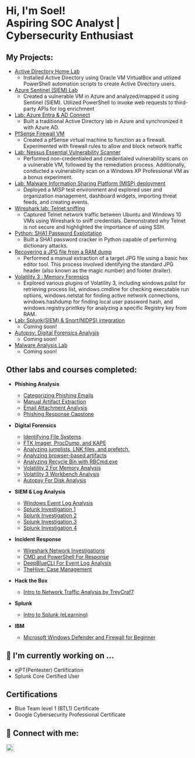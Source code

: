 <h1>Hi, I'm Soel! <br/>Aspiring SOC Analyst</a> | Cybersecurity Enthusiast</a></h1>

<h2> My Projects:</h2>

- [Active Directory Home Lab](xxx.com)
  - Installed Active Directory using Oracle VM VirtualBox and utilized PowerShell automation scripts to create Active Directory users.
- [Azure Sentinel (SIEM) Lab](xxx.com)
  - Created a vulnerable VM in Azure and analyzed/mapped it using Sentinel (SIEM). Utilized PowerShell to invoke web requests to third-party APIs for log enrichment
- [Lab: Azure Entra & AD Connect](xxx.com)
  - Built a traditional Active Directory lab in Azure and synchronized it with Azure AD.
- [PfSense Firewall VM](xxx.com)
  - Created a pfSense virtual machine to function as a firewall. Experimented with firewall rules to allow and block network traffic
- [Lab: Nessus Essential Vulnerability Scanner](xxx.com)
  - Performed non-credentialed and credentialed vulnerability scans on a vulnerable VM, followed by the remediation process. Additionally, conducted a vulnerability scan on a Windows XP Professional VM as a bonus experiment.
- [Lab: Malware Information Sharing Platform (MISP) deployment ](xxx.com)
  - Deployed a MISP test environment and explored user and organization management, dashboard widgets, importing threat feeds, and creating events.
- [Wireshark lab: Telnet sniffing](xxx.com)
  - Captured Telnet network traffic between Ubuntu and Windows 10 VMs using Wireshark to sniff credentials. Demonstrated why Telnet is not secure and highlighted the importance of using SSH.
- [Python: SHA1 Password Exploitation](xxx.com)
  - Built a SHA1 password cracker in Python capable of performing dictionary attacks.
- [Recovering a JPG file from a RAM dump](xxx.com)
  - Performed a manual extraction of a target JPG file using a basic hex editor tool. This process involved identifying the standard JPG header (also known as the magic number) and footer (trailer).
- [Volatility 3 : Memory Forensics](xxx.com)
  - Explored various plugins of Volatility 3, including windows.pslist for retrieving process list,  windows.cmdline for checking executable run options, windows.netstat for finding active network connections, windows.hashdump for finding local user password hash, and windows.registry.printkey for analyzing a specific Registry key from RAM.
- [Lab: Splunk(SIEM) & Snort(NIDPS) integration](xxx.com)
  - Coming soon!
- [Autopsy: Digital Forensics Analysis](xxx.com)
  - Coming soon!
- [Malware Analysis Lab](xxx.com)
  - Coming soon!

<h2> Other labs and courses completed:</h2>

- <b>Phishing Analysis</b>
  - [Categorizing Phishing Emails](xxx.com)
  - [Manual Artifact Extraction](xxx.com)
  - [Email Attachment Analysis](xxx.com)
  - [Phishing Response Capstone](xxx.com)

- <b>Digital Forensics</b>
  - [Identifying File Systems](xxx.com)
  - [FTK Imager, ProcDump, and KAPE](xxx.com)
  - [Analyzing jumplists, LNK files, and prefetch.](xxx.com)
  - [Analyzing browser-based artifacts](xxx.com)
  - [Analyzing Recycle Bin with RBCmd.exe](xxx.com)
  - [Volatility 2 For Memory Analysis](xxx.com)
  - [Volatility 3 Workbench Analysis](xxx.com)
  - [Autopsy For Disk Analysis](xxx.com)

- <b>SIEM & Log Analysis</b>
  - [Windows Event Log Analysis](xxx.com)
  - [Splunk Investigation 1](xxx.com)
  - [Splunk Investigation 2](xxx.com)
  - [Splunk Investigation 3](xxx.com)
  - [Splunk Investigation 4](xxx.com)

- <b>Incident Response</b>
  - [Wireshark Network Investigations](xxx.com)
  - [CMD and PowerShell For Response](xxx.com)
  - [DeepBlueCLI For Event Log Analysis](xxx.com)
  - [TheHive: Case Management](xxx.com)

- <b>Hack the Box</b>
  - [Intro to Network Traffic Analysis by TreyCraf7](xxx.com)

- <b>Splunk</b>
  - [Intro to Splunk (eLearning)](xxx.com)

- <b>IBM</b>
  - [Microsoft Windows Defender and Firewall for Beginner](xxx.com)

<h2>🌱 I'm currently working on ...</h2>

- ejPT(Pentester) Certification
- Splunk Core Certified User



<h2>Certifications</h2>

- Blue Team level 1 (BTL1) Certificate
- Google Cybersecurity Professional Certificate

  

<h2> 🤳 Connect with me:</h2>

[<img align="left" alt="SoelKwun | LinkedIn" width="22px" src="https://cdn.jsdelivr.net/npm/simple-icons@v3/icons/linkedin.svg" />][linkedin]


[linkedin]: https://linkedin.com/in/soel-kwun-314485282/

<!--
**joshmadakor1/joshmadakor1** is a ✨ _special_ ✨ repository because its `README.md` (this file) appears on your GitHub profile.

Here are some ideas to get you started:

- 🔭 I’m currently working on ...
- 🌱 I’m currently learning ...
- 👯 I’m looking to collaborate on ...
- 🤔 I’m looking for help with ...
- 💬 Ask me about ...
- 📫 How to reach me: ...
- 😄 Pronouns: ...
- ⚡ Fun fact: ...
-->
